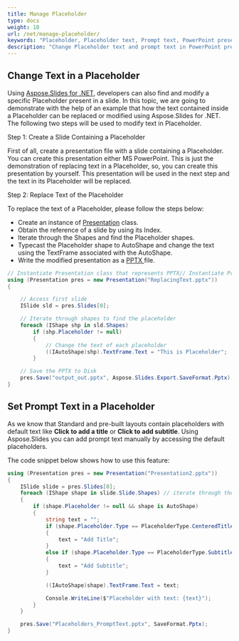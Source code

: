 ```yaml
---
title: Manage Placeholder
type: docs
weight: 10
url: /net/manage-placeholder/
keywords: "Placeholder, Placeholder text, Prompt text, PowerPoint presentation, C#, Csharp, Aspose.Slides for .NET"
description: "Change Placeholder text and prompt text in PowerPoint presentations in C# or .NET"
---
```


## **Change Text in a Placeholder**
Using [Aspose.Slides for .NET](/slides/net/), developers can also find and modify a specific Placeholder present in a slide. In this topic, we are going to demonstrate with the help of an example that how the text contained inside a Placeholder can be replaced or modified using Aspose.Slides for .NET. The following two steps will be used to modify text in Placeholder.

Step 1: Create a Slide Containing a Placeholder

First of all, create a presentation file with a slide containing a Placeholder. You can create this presentation either MS PowerPoint. This is just the demonstration of replacing text in a Placeholder, so, you can create this presentation by yourself. This presentation will be used in the next step and the text in its Placeholder will be replaced.

Step 2: Replace Text of the Placeholder

To replace the text of a Placeholder, please follow the steps below:

- Create an instance of [Presentation](https://reference.aspose.com/slides/net/aspose.slides/presentation) class.
- Obtain the reference of a slide by using its Index.
- Iterate through the Shapes and find the Placeholder shapes.
- Typecast the Placeholder shape to AutoShape and change the text using the TextFrame associated with the AutoShape.
- Write the modified presentation as a [PPTX ](https://docs.fileformat.com/presentation/pptx/)file.

```c#
// Instantiate Presentation class that represents PPTX// Instantiate Presentation class that represents PPTX
using (Presentation pres = new Presentation("ReplacingText.pptx"))
{

    // Access first slide
    ISlide sld = pres.Slides[0];

    // Iterate through shapes to find the placeholder
    foreach (IShape shp in sld.Shapes)
        if (shp.Placeholder != null)
        {
            // Change the text of each placeholder
            ((IAutoShape)shp).TextFrame.Text = "This is Placeholder";
        }

    // Save the PPTX to Disk
    pres.Save("output_out.pptx", Aspose.Slides.Export.SaveFormat.Pptx);
}
```


## **Set Prompt Text in a Placeholder**
As we know that Standard and pre-built layouts contain placeholders with default text like **Click to add a title** or **Click to add subtitle**. Using Aspose.Slides you can add prompt text manually by accessing the default placeholders.

The code snippet below shows how to use this feature:

```c#
using (Presentation pres = new Presentation("Presentation2.pptx"))
{
    ISlide slide = pres.Slides[0];
    foreach (IShape shape in slide.Slide.Shapes) // iterate through the slide
    {
        if (shape.Placeholder != null && shape is AutoShape)
        {
            string text = "";
            if (shape.Placeholder.Type == PlaceholderType.CenteredTitle) //PowerPoint displays "Click to add title". 
            {
                text = "Add Title";
            }
            else if (shape.Placeholder.Type == PlaceholderType.Subtitle) //add subtitle.
            {
                text = "Add Subtitle";
            }

            ((IAutoShape)shape).TextFrame.Text = text;

            Console.WriteLine($"Placeholder with text: {text}");
        }
    }

    pres.Save("Placeholders_PromptText.pptx", SaveFormat.Pptx);
}
```

